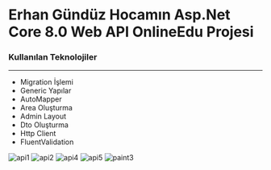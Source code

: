 <h1>Erhan Gündüz Hocamın Asp.Net Core 8.0 Web API OnlineEdu Projesi</h1>
<h3>Kullanılan Teknolojiler</h3>
<hr/>
<ul>
 <li>Migration İşlemi</li>
  <li>Generic Yapılar</li>
  <li>AutoMapper</li>
  <li>Area Oluşturma</li>
  <li>Admin Layout</li>
  <li>Dto Oluşturma</li>
  <li>Http Client</li>
  <li>FluentValidation</li>
</ul>

![api1](https://github.com/TurkerCalhan/OnlineEdu/assets/94803117/5926e1fa-7dbf-46f6-a8ce-8b16f9de90f3)
![api2](https://github.com/TurkerCalhan/OnlineEdu/assets/94803117/59cd1489-719d-4f56-97f8-b8100dda9fed)
![api4](https://github.com/TurkerCalhan/OnlineEdu/assets/94803117/e0225cd5-9775-4387-8e88-cd5a3e494c7b)
![api5](https://github.com/TurkerCalhan/OnlineEdu/assets/94803117/da7e2c2f-0c07-406f-89f3-25af8660c902)
![paint3](https://github.com/TurkerCalhan/OnlineEdu/assets/94803117/1c16a1ea-d48e-4e27-ac2b-3067d148f58c)


